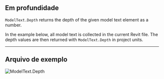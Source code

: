 ## Em profundidade
`ModelText.Depth` returns the depth of the given model text element as a number.

In the example below, all model text is collected in the current Revit file. The depth values are then returned with `ModelText.Depth` in project units.
___
## Arquivo de exemplo

![ModelText.Depth](./Revit.Elements.ModelText.Depth_img.jpg)
